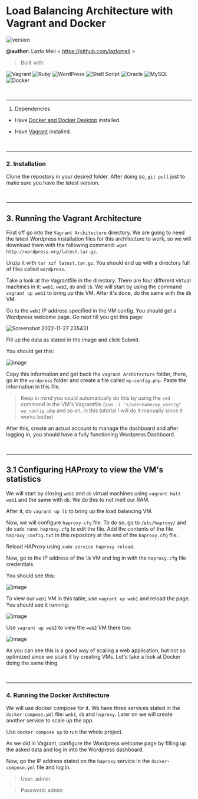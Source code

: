 # Load Balancing Architecture with Vagrant and Docker
![version](https://img.shields.io/badge/version-1.0-blue)

**@author:** Lazlo Meli \< https://github.com/lazlomeli >

> Built with: 

![Vagrant](https://img.shields.io/badge/vagrant-%231563FF.svg?style=for-the-badge&logo=vagrant&logoColor=white)
![Ruby](https://img.shields.io/badge/ruby-%23CC342D.svg?style=for-the-badge&logo=ruby&logoColor=white)
![WordPress](https://img.shields.io/badge/WordPress-%23117AC9.svg?style=for-the-badge&logo=WordPress&logoColor=white)
![Shell Script](https://img.shields.io/badge/shell_script-%23121011.svg?style=for-the-badge&logo=gnu-bash&logoColor=white)
![Oracle](https://img.shields.io/badge/Oracle-F80000?style=for-the-badge&logo=oracle&logoColor=white)
![MySQL](https://img.shields.io/badge/mysql-%2300f.svg?style=for-the-badge&logo=mysql&logoColor=white)
![Docker](https://img.shields.io/badge/docker-%230db7ed.svg?style=for-the-badge&logo=docker&logoColor=white)

<br />

_________

1. Dependencies 

- Have [Docker and Docker Desktop](https://www.docker.com/) installed.

- Have [Vagrant](https://www.vagrantup.com/) installed.

<br />

_________

### 2. Installation
Clone the repostory in your desired folder. After doing so, `git pull` just to make sure you have the latest version.

<br />

_________

## 3. Running the Vagrant Architecture

First off go into the ```Vagrant Architecture``` directory. We are going to need the latest Wordpress installation files for this architecture to work, so we will download them with the following command: ```wget http://wordpress.org/latest.tar.gz```.

Unzip it with ```tar xzf latest.tar.gz```. You should end up with a directory full of files called ```wordpress```.

Take a look at the Vagrantfile in the directory. There are four different virtual machines in it: ```web1```, ```web2```, ```db``` and ```lb```. We will start by using the command ```vagrant up web1``` to bring up this VM. After it's done, do the same with the ```db``` VM.

Go to the ```web1``` IP address specified in the VM config. You should get a Wordpress welcome page. Go next till you get this page:

![Screenshot 2022-11-27 235431](https://user-images.githubusercontent.com/72606659/204164137-644a7ff6-bc07-405b-82af-2394462a83ec.jpg)

Fill up the data as stated in the image and click Submit.

You should get this:

![image](https://user-images.githubusercontent.com/72606659/204164182-f6ed9f92-13c7-4d6f-b15f-d26beedad983.png)

Copy this information and get back the ```Vagrant Architecture``` folder, there, go in the ```wordpress``` folder and create a file called ```wp-config.php```. Paste the information in this file.

> Keep in mind you could automatically do this by using the ```sed``` command in the VM's Vagrantfile (```sed -i "s/username/wp_user/g" wp_config.php``` and so on, in this tutorial I will do it manually since it works better)

After this, create an actual account to manage the dashboard and after logging in, you should have a fully functioning Wordpress Dashboard.

<br />

_________

## 3.1 Configuring HAProxy to view the VM's statistics

We will start by closing ```web1``` and ```db``` virtual machines using ```vagrant halt web1``` and the same with ```db```. We do this to not melt our RAM.

After it, do ```vagrant up lb``` to bring up the load balancing VM.

Now, we will configure ```haproxy.cfg``` file. To do so, go to ```/etc/haproxy/``` and do ```sudo nano haproxy.cfg``` to edit the file. Add the contents of the file ```haproxy_config.txt``` in this repository at the end of the ```haproxy.cfg``` file. 

Reload HAProxy using ```sudo service haproxy reload```.

Now, go to the IP address of the ```lb``` VM and log in with the ```haproxy.cfg``` file credentials.

You should see this:

![image](https://user-images.githubusercontent.com/72606659/204164857-cca62b2f-464a-4685-951d-984ff2959fa7.png)

To view our ```web1``` VM in this table, use ```vagrant up web1``` and reload the page. You should see it running:

![image](https://user-images.githubusercontent.com/72606659/204164915-1ab0d0ce-7125-45d4-ac03-a8146e1018a4.png)

Use ```vagrant up web2``` to view the ```web2``` VM there too:

![image](https://user-images.githubusercontent.com/72606659/204164960-f14eccfb-881a-477a-ae1c-081a02a11be0.png)

As you can see this is a good way of scaling a web application, but not so optimized since we scale it by creating VMs. Let's take a look at Docker doing the same thing.

<br />

_________

### 4. Running the Docker Architecture

We will use docker compose for it. We have three services stated in the ```docker-compose.yml``` file: ```web1```, ```db``` and ```haproxy```. Later on we will create another service to scale up the app.

Use ```docker compose up``` to run the whole project.

As we did in Vagrant, configure the Wordpress welcome page by filling up the asked data and log in into the Wordpress dashboard.

Now, go the IP address stated on the ```haproxy``` service in the ```docker-compose.yml``` file and log in.

> User: admin
 
> Password: admin
